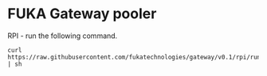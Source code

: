 # FUKA Gateway pooler
RPI - run the following command.

```run
curl https://raw.githubusercontent.com/fukatechnologies/gateway/v0.1/rpi/run.sh | sh
```
